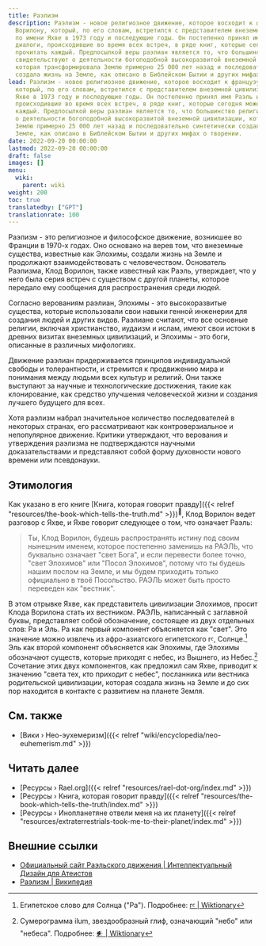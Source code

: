```yaml
---
title: Раэлизм
description: Раэлизм - новое религиозное движение, которое восходит к французу Клоду
  Ворилону, который, по его словам, встретился с представителем внеземной цивилизации
  по имени Яхве в 1973 году и последующие годы. Он постепенно принял имя Раэль и записал
  диалоги, происходившие во время всех встреч, в ряде книг, которые сегодня может
  прочитать каждый. Предпосылкой веры раэлиан является то, что большинство религий
  свидетельствуют о деятельности богоподобной высокоразвитой внеземной цивилизации,
  которая трансформировала Землю примерно 25 000 лет назад и последовательно синтетически
  создала жизнь на Земле, как описано в Библейском Бытии и других мифах о творении.
lead: Раэлизм - новое религиозное движение, которое восходит к французу Клоду Ворилону,
  который, по его словам, встретился с представителем внеземной цивилизации по имени
  Яхве в 1973 году и последующие годы. Он постепенно принял имя Раэль и записал диалоги,
  происходившие во время всех встреч, в ряде книг, которые сегодня может прочитать
  каждый. Предпосылкой веры раэлиан является то, что большинство религий свидетельствуют
  о деятельности богоподобной высокоразвитой внеземной цивилизации, которая трансформировала
  Землю примерно 25 000 лет назад и последовательно синтетически создала жизнь на
  Земле, как описано в Библейском Бытии и других мифах о творении.
date: 2022-09-20 00:00:00
lastmod: 2022-09-20 00:00:00
draft: false
images: []
menu:
  wiki:
    parent: wiki
weight: 200
toc: true
translatedby: ["GPT"]
translationrate: 100
---
```


Раэлизм - это религиозное и философское движение, возникшее во Франции в 1970-х годах. Оно основано на верев том, что внеземные существа, известные как Элохимы, создали жизнь на Земле и продолжают взаимодействовать с человечеством. Основатель Раэлизма, Клод Ворилон, также известный как Раэль, утверждает, что у него была серия встреч с существом с другой планеты, которое передало ему сообщения для распространения среди людей.

Согласно верованиям раэлиан, Элохимы - это высокоразвитые существа, которые использовали свои навыки генной инженерии для создания людей и других видов. Раэлиане считают, что все основные религии, включая христианство, иудаизм и ислам, имеют свои истоки в древних визитах внеземных цивилизаций, и Элохимы - это боги, описанные в различных мифологиях.

Движение раэлиан придерживается принципов индивидуальной свободы и толерантности, и стремится к продвижению мира и понимания между людьми всех культур и религий. Они также выступают за научные и технологические достижения, такие как клонирование, как средство улучшения человеческой жизни и создания лучшего будущего для всех.

Хотя раэлизм набрал значительное количество последователей в некоторых странах, его рассматривают как контроверзиальное и непопулярное движение. Критики утверждают, что верования и утверждения раэлизма не подтверждаются научными доказательствами и представляют собой форму духовности нового времени или псевдонауки.

## Этимология

Как указано в его книге [Книга, которая говорит правду]({{< relref "resources/the-book-which-tells-the-truth.md" >}})<sup>📖</sup>, Клод Ворилон ведет разговор с Яхве, и Яхве говорит следующее о том, что означает Раэль:

> Ты, Клод Ворилон, будешь распространять истину под своим нынешним именем, которое постепенно заменишь на РАЭЛЬ, что буквально означает "свет Бога", и если перевести более точно, "свет Элохимов" или "Посол Элохимов", потому что ты будешь нашим послом на Земле, и мы будем приходить только официально в твоё Посольство. РАЭЛЬ может быть просто переведен как "вестник".

В этом отрывке Яхве, как представитель цивилизации Элохимов, просит Клода Ворилона стать их вестником. РАЭЛЬ, написанный с заглавной буквы, представляет собой обозначение, состоящее из двух отдельных слов: Ра и Эль. Ра как первый компонент объясняется как "свет". Это значение можно извлечь из афро-азиатского египетского rꜥ, Солнце.[^1] Эль как второй компонент объясняется как Элохимы, где Элохимы обозначают существ, которые приходят с небес, из Вышнего, из Небес.[^2] Сочетание этих двух компонентов, как предложил сам Яхве, приводит к значению "света тех, кто приходит с небес", посланника или вестника родительской цивилизации, которая создала жизнь на Земле и до сих пор находится в контакте с развитием на планете Земля.

[^1]: Египетское слово для Солнца ("Ра"). Подробнее: [rꜥ | Wiktionary](https://en.wiktionary.org/wiki/r%EA%9C%A5)
[^2]: Сумерограмма ilum, звездообразный глиф, означающий "небо" или "небеса". Подробнее: [𒀭 | Wiktionary](https://en.wiktionary.org/wiki/%F0%92%80%AD)

## См. также

- [Вики › Нео-эухемеризм]({{< relref "wiki/encyclopedia/neo-euhemerism.md" >}})

## Читать далее

- [Ресурсы › Rael.org]({{< relref "resources/rael-dot-org/index.md" >}})
- [Ресурсы › Книга, которая говорит правду]({{< relref "resources/the-book-which-tells-the-truth/index.md" >}})
- [Ресурсы › Инопланетяне отвели меня на их планету]({{< relref "resources/extraterrestrials-took-me-to-their-planet/index.md" >}})

## Внешние ссылки

- [Официальный сайт Раэльского движения | Интеллектуальный Дизайн для Атеистов](https://rael.org/)
- [Раэлизм | Википедия](https://ru.wikipedia.org/wiki/Раэлизм)
